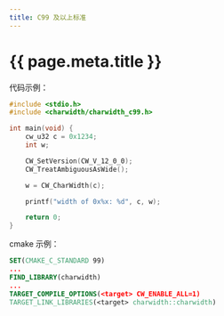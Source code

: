 ```yaml
---
title: C99 及以上标准
---
```


# {{ page.meta.title }}

代码示例：
```C linenums="1"
#include <stdio.h>
#include <charwidth/charwidth_c99.h>

int main(void) {
	cw_u32 c = 0x1234;
	int w;

	CW_SetVersion(CW_V_12_0_0);
	CW_TreatAmbiguousAsWide();

	w = CW_CharWidth(c);

	printf("width of 0x%x: %d", c, w);

	return 0;
}
```

cmake 示例：
```cmake linenums="1"
SET(CMAKE_C_STANDARD 99)
...
FIND_LIBRARY(charwidth)
...
TARGET_COMPILE_OPTIONS(<target> CW_ENABLE_ALL=1)
TARGET_LINK_LIBRARIES(<target> charwidth::charwidth)
```
